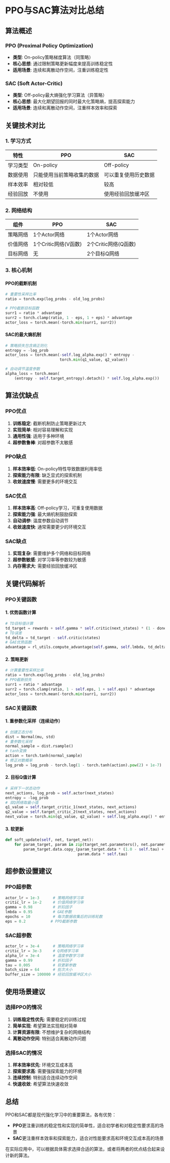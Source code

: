 # PPO与SAC算法对比总结

## 算法概述

### PPO (Proximal Policy Optimization)
- **类型**: On-policy策略梯度算法（同策略）
- **核心思想**: 通过限制策略更新幅度来提高训练稳定性
- **适用场景**: 连续和离散动作空间，注重训练稳定性

### SAC (Soft Actor-Critic)
- **类型**: Off-policy最大熵强化学习算法（异策略）
- **核心思想**: 最大化期望回报的同时最大化策略熵，提高探索能力
- **适用场景**: 连续和离散动作空间，注重样本效率和探索

## 关键技术对比

### 1. 学习方式
| 特性 | PPO | SAC |
|------|-----|-----|
| 学习类型 | On-policy | Off-policy |
| 数据使用 | 只能使用当前策略收集的数据 | 可以重复使用历史数据 |
| 样本效率 | 相对较低 | 较高 |
| 经验回放 | 不使用 | 使用经验回放缓冲区 |

### 2. 网络结构
| 组件 | PPO | SAC |
|------|-----|-----|
| 策略网络 | 1个Actor网络 | 1个Actor网络 |
| 价值网络 | 1个Critic网络(V函数) | 2个Critic网络(Q函数) |
| 目标网络 | 无 | 2个目标Q网络 |

### 3. 核心机制

#### PPO的截断机制
```python
# 重要性采样比率
ratio = torch.exp(log_probs - old_log_probs)

# PPO截断目标函数
surr1 = ratio * advantage
surr2 = torch.clamp(ratio, 1 - eps, 1 + eps) * advantage
actor_loss = torch.mean(-torch.min(surr1, surr2))
```

#### SAC的最大熵机制
```python
# 策略损失包含熵正则化
entropy = -log_prob
actor_loss = torch.mean(-self.log_alpha.exp() * entropy - 
                        torch.min(q1_value, q2_value))

# 自动调节温度参数
alpha_loss = torch.mean(
    (entropy - self.target_entropy).detach() * self.log_alpha.exp())
```

## 算法优缺点

### PPO优点
1. **训练稳定**: 截断机制防止策略更新过大
2. **实现简单**: 相对容易理解和实现
3. **通用性强**: 适用于多种环境
4. **超参数鲁棒**: 对超参数不太敏感

### PPO缺点
1. **样本效率低**: On-policy特性导致数据利用率低
2. **探索能力有限**: 缺乏显式的探索机制
3. **收敛速度慢**: 需要更多的环境交互

### SAC优点
1. **样本效率高**: Off-policy学习，可重复使用数据
2. **探索能力强**: 最大熵机制鼓励探索
3. **自动调参**: 温度参数自动调节
4. **收敛速度快**: 通常需要更少的环境交互

### SAC缺点
1. **实现复杂**: 需要维护多个网络和目标网络
2. **超参数敏感**: 对学习率等参数较为敏感
3. **内存需求大**: 需要经验回放缓冲区

## 关键代码解析

### PPO关键函数

#### 1. 优势函数计算
```python
# TD目标值计算
td_target = rewards + self.gamma * self.critic(next_states) * (1 - dones)
# TD误差
td_delta = td_target - self.critic(states)
# GAE优势函数
advantage = rl_utils.compute_advantage(self.gamma, self.lmbda, td_delta.cpu())
```

#### 2. 策略更新
```python
# 计算重要性采样比率
ratio = torch.exp(log_probs - old_log_probs)
# PPO截断损失
surr1 = ratio * advantage
surr2 = torch.clamp(ratio, 1 - self.eps, 1 + self.eps) * advantage
actor_loss = torch.mean(-torch.min(surr1, surr2))
```

### SAC关键函数

#### 1. 重参数化采样（连续动作）
```python
# 创建正态分布
dist = Normal(mu, std)
# 重参数化采样
normal_sample = dist.rsample()
# tanh变换
action = torch.tanh(normal_sample)
# 修正对数概率
log_prob = log_prob - torch.log(1 - torch.tanh(action).pow(2) + 1e-7)
```

#### 2. 目标Q值计算
```python
# 采样下一状态动作
next_actions, log_prob = self.actor(next_states)
entropy = -log_prob
# 双Q网络取最小值
q1_value = self.target_critic_1(next_states, next_actions)
q2_value = self.target_critic_2(next_states, next_actions)
next_value = torch.min(q1_value, q2_value) + self.log_alpha.exp() * entropy
```

#### 3. 软更新
```python
def soft_update(self, net, target_net):
    for param_target, param in zip(target_net.parameters(), net.parameters()):
        param_target.data.copy_(param_target.data * (1.0 - self.tau) + 
                                param.data * self.tau)
```

## 超参数设置建议

### PPO超参数
```python
actor_lr = 1e-3      # 策略网络学习率
critic_lr = 1e-2     # 价值网络学习率
gamma = 0.98         # 折扣因子
lmbda = 0.95         # GAE参数
epochs = 10          # 每次数据收集后的训练轮数
eps = 0.2           # PPO截断参数
```

### SAC超参数
```python
actor_lr = 3e-4      # 策略网络学习率
critic_lr = 3e-3     # Q网络学习率
alpha_lr = 3e-4      # 温度参数学习率
gamma = 0.99         # 折扣因子
tau = 0.005          # 软更新参数
batch_size = 64      # 批次大小
buffer_size = 100000 # 经验回放缓冲区大小
```

## 使用场景建议

### 选择PPO的情况
1. **训练稳定性优先**: 需要稳定的训练过程
2. **简单实现**: 希望算法实现相对简单
3. **计算资源有限**: 不想维护复杂的网络结构
4. **离散动作空间**: 特别适合离散动作问题

### 选择SAC的情况
1. **样本效率优先**: 环境交互成本高
2. **探索要求高**: 需要强探索能力的环境
3. **连续控制**: 特别适合连续动作空间
4. **快速收敛**: 希望算法快速收敛

## 总结

PPO和SAC都是现代强化学习中的重要算法，各有优势：

- **PPO**更注重训练的稳定性和实现的简单性，适合初学者和对稳定性要求高的场景
- **SAC**更注重样本效率和探索能力，适合对性能要求高和环境交互成本高的场景

在实际应用中，可以根据具体需求选择合适的算法，或者将两者的优点结合起来设计新的算法。